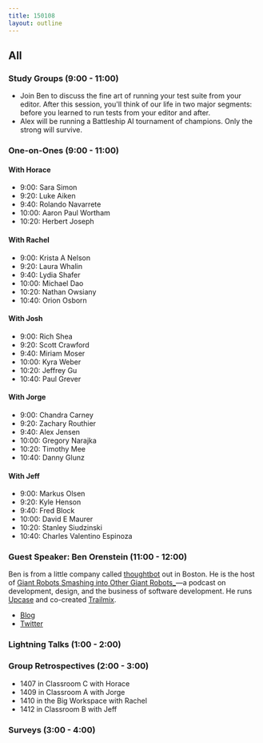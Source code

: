 ```yaml
---
title: 150108
layout: outline
---
```


## All

### Study Groups (9:00 - 11:00)

* Join Ben to discuss the fine art of running your test suite from your editor. After this session, you'll think of our life in two major segments: before you learned to run tests from your editor and after.
* Alex will be running a Battleship AI tournament of champions. Only the strong will survive.

### One-on-Ones (9:00 - 11:00)

#### With Horace

* 9:00:  Sara Simon
* 9:20:  Luke Aiken
* 9:40:  Rolando Navarrete
* 10:00: Aaron Paul Wortham
* 10:20: Herbert Joseph

#### With Rachel

* 9:00:  Krista A Nelson
* 9:20:  Laura Whalin
* 9:40:  Lydia Shafer
* 10:00: Michael Dao
* 10:20: Nathan Owsiany
* 10:40: Orion Osborn

#### With Josh

* 9:00: Rich Shea
* 9:20: Scott Crawford
* 9:40:  Miriam Moser
* 10:00: Kyra Weber
* 10:20: Jeffrey Gu
* 10:40: Paul Grever

#### With Jorge

* 9:00:  Chandra Carney
* 9:20:  Zachary Routhier
* 9:40:  Alex Jensen
* 10:00: Gregory Narajka
* 10:20: Timothy Mee
* 10:40: Danny Glunz

#### With Jeff

* 9:00:  Markus Olsen
* 9:20:  Kyle Henson
* 9:40:  Fred Block
* 10:00: David E Maurer
* 10:20: Stanley Siudzinski
* 10:40: Charles Valentino Espinoza

### Guest Speaker: Ben Orenstein (11:00 - 12:00)

Ben is from a little company called [thoughtbot](http://thoughtbot.com) out in Boston. He is the host of [Giant Robots Smashing into Other Giant Robots_](http://giantrobots.fm)—a podcast on development, design, and the business of software development. He runs [Upcase](http://upcase.com/) and co-created [Trailmix](https://www.trailmix.life/).

* [Blog](http://www.benorenstein.com/blog)
* [Twitter](http://twitter.com/r00k)

### Lightning Talks (1:00 - 2:00)

### Group Retrospectives (2:00 - 3:00)

* 1407 in Classroom C with Horace
* 1409 in Classroom A with Jorge
* 1410 in the Big Workspace with Rachel
* 1412 in Classroom B with Jeff

### Surveys (3:00 - 4:00)